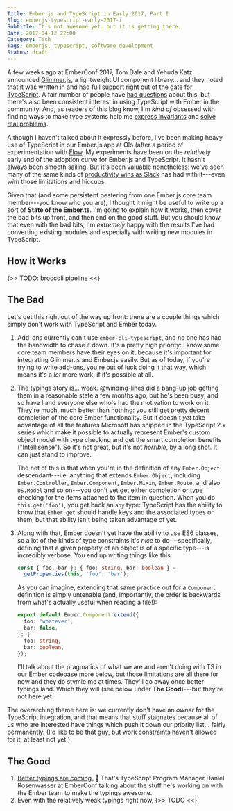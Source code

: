 ```yaml
---
Title: Ember.js and TypeScript in Early 2017, Part I
Slug: emberjs-typescript-early-2017-i
Subtitle: It’s not awesome yet… but it is getting there.
Date: 2017-04-12 22:00
Category: Tech
Tags: emberjs, typescript, software development
Status: draft
---
```


A few weeks ago at EmberConf 2017, Tom Dale and Yehuda Katz announced [Glimmer.js], a lightweight UI component library... and they noted that it was written in and had full support right out of the gate for [TypeScript]. A fair number of people have [had questions] about this, but there's also been consistent interest in using TypeScript with Ember in the community. And, as readers of this blog know, I'm *kind of* obsessed with finding ways to make type systems help me [express invariants] and [solve real problems].

[Glimmer.js]: https://glimmerjs.com
[TypeScript]: http://www.typescriptlang.org
[had questions]: https://medium.com/@tomdale/glimmer-js-whats-the-deal-with-typescript-f666d1a3aad0
[express invariants]: http://www.chriskrycho.com/2016/the-itch.html
[solve real problems]: http://www.chriskrycho.com/2016/keyof-and-mapped-types-in-typescript-21.html

Although I haven't talked about it expressly before, I've been making heavy use of TypeScript in our Ember.js app at Olo (after a period of experimentation with [Flow]. My experiments have been on the *relatively* early end of the adoption curve for Ember.js and TypeScript. It hasn't always been smooth sailing. But it's been valuable nonetheless: we've seen many of the same kinds of [productivity wins as Slack] has had with it---even *with* those limitations and hiccups.

[Flow]: https://flowtype.org
[productivity wins as Slack]: https://slack.engineering/typescript-at-slack-a81307fa288d

Given that (and some persistent pestering from one Ember.js core team member---you know who you are), I thought it might be useful to write up a sort of **State of the Ember.ts**. I'm going to explain how it works, then cover the bad bits up front, and then end on the good stuff. But you should know that even with the bad bits, I'm *extremely* happy with the results I've had converting existing modules and especially with writing new modules in TypeScript.

## How it Works

{>> TODO: broccoli pipeline <<}

## The Bad

Let's get this right out of the way up front: there are a couple things which simply don't work with TypeScript and Ember today.

1. Add-ons currently can't use `ember-cli-typescript`, and no one has had the bandwidth to chase it down. It's a pretty high priority: I know some core team members have their eyes on it, because it's important for integrating Glimmer.js and Ember.js easily. But as of today, if you're trying to write add-ons, you're out of luck doing it that way, which means it's a *lot* more work, if it's possible at all.

2. The [typings] story is... weak. [\@winding-lines] did a bang-up job getting them in a reasonable state a few months ago, but he's been busy, and so have I and everyone else who's had the motivation to work on it. They're much, much better than nothing: you still get pretty decent completion of the core Ember functionality. But it doesn't *yet* take advantage of all the features Microsoft has shipped in the TypeScript 2.x series which make it possible to actually represent Ember's custom object model with type checking and get the smart completion benefits ("Intellisense"). So it's not great, but it's not *horrible*, by a long shot. It can just stand to improve.

    The net of this is that when you're in the definition of any `Ember.Object` descendant---i.e. anything that extends `Ember.Object`, including `Ember.Controller`, `Ember.Component`, `Ember.Mixin`, `Ember.Route`, and also `DS.Model` and so on---you don't yet get either completion or type checking for the items attached to the item in question. When you do `this.get('foo')`, you get back an `any` type: TypeScript has the ability to know that `Ember.get` should handle keys and the associated types on them, but that ability isn't being taken advantage of yet.
    
3. Along with that, Ember doesn't yet have the ability to use ES6 classes, so a lot of the kinds of type constraints it's *nice* to do---specifically, defining that a given property of an object is of a specific type---is incredibly verbose. You end up writing things like this:

    ```ts
    const { foo, bar }: { foo: string, bar: boolean } =
      getProperties(this, 'foo', 'bar');
    ```
    
    As you can imagine, extending that same practice out for a `Component` definition is simply untenable (and, importantly, the order is backwards from what's actually useful when reading a file!):
    
    ```ts
    export default Ember.Component.extend({
      foo: 'whatever',
      bar: false,
    }: {
      foo: string,
      bar: boolean,
    });
    ```
    
    I'll talk about the pragmatics of what we are and aren't doing with TS in our Ember codebase more below, but those limitations are all there for now and they do stymie me at times. They'll go away once better typings land. Which they will (see below under **The Good**)---but they're not here yet.

[typings]: https://github.com/DefinitelyTyped/DefinitelyTyped/tree/master/types/ember
[\@winding-lines]: https://github.com/winding-lines

The overarching theme here is: we currently don't have an *owner* for the TypeScript integration, and that means that stuff stagnates because all of us who are interested have things which push it down our priority list... fairly permanently. (I'd like to be that guy, but work constraints haven't allowed for it, at least not yet.)

## The Good

1. [Better typings are coming.][video] :tada: That's TypeScript Program Manager Daniel Rosenwasser at EmberConf talking about the stuff he's working on with the Ember team to make the typings awesome.
2. Even with the relatively weak typings right now, {>> TODO <<}

[video]: https://www.youtube.com/watch?v=951HiqnNQ1w

